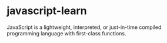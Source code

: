 # javascript-learn
JavaScript is a lightweight, interpreted, or just-in-time compiled programming language with first-class functions.
